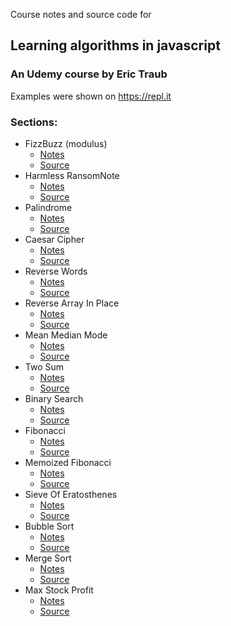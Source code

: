 Course notes and source code for 
## Learning algorithms in javascript
### An Udemy course by Eric Traub

Examples were shown on https://repl.it

### Sections:
- FizzBuzz (modulus)
  - [Notes](notes/01-FizzBuzz.md)
  - [Source](src/FizzBuzz.js)
- Harmless RansomNote
  - [Notes](notes/02-RansomNote.md)
  - [Source](src/RansomNote.js)
- Palindrome
  - [Notes](notes/03-Palindrome.md)
  - [Source](src/Palindrome.js)
- Caesar Cipher
  - [Notes](notes/04-CaesarCipher.md)
  - [Source](src/CaesarCipher.js)
- Reverse Words
  - [Notes](notes/05-ReverseWords.md)
  - [Source](src/ReverseWords.js)
- Reverse Array In Place
  - [Notes](notes/06-ReverseArrayInPlace.md)
  - [Source](src/ReverseArrayInPlace.js)
- Mean Median Mode
  - [Notes](notes/07-MeanMedianMode.md)
  - [Source](src/MeanMedianMode.js)
- Two Sum
  - [Notes](notes/08-TwoSum.md)
  - [Source](src/TwoSum.js)
- Binary Search
  - [Notes](notes/09-BinarySearch.md)
  - [Source](src/BinarySearch.js)
- Fibonacci
  - [Notes](notes/10-Fibonacci.md)
  - [Source](src/Fibonacci.js)
- Memoized Fibonacci
  - [Notes](notes/11-MemoizedFibonacci.md)
  - [Source](src/MemoizedFibonacci.js)
- Sieve Of Eratosthenes
  - [Notes](notes/12-SieveOfEratosthenes.md)
  - [Source](src/SieveOfEratosthenes.js)
- Bubble Sort
  - [Notes](notes/13-BubbleSort.md)
  - [Source](src/BubbleSort.js)
- Merge Sort
  - [Notes](notes/14-MergeSort.md)
  - [Source](src/MergeSort.js)
- Max Stock Profit
  - [Notes](notes/15-MaxStockProfit.md)
  - [Source](src/MaxStockProfit.js)
